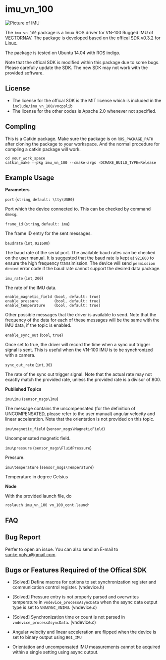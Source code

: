 # imu_vn_100

![Picture of IMU](http://www.vectornav.com/images/default-source/products/vn-100-rugged.png?sfvrsn=2)

The `imu_vn_100` package is a linux ROS driver for VN-100 Rugged IMU of [VECTORNAV](http://www.vectornav.com/). The package is developed based on the offical [SDK v0.3.2](http://www.vectornav.com/support/downloads) for Linux.

The package is tested on Ubuntu 14.04 with ROS indigo.

Note that the offical SDK is modified within this package due to some bugs. Please carefully update the SDK. The new SDK may not work with the provided software.

## License
* The license for the offical SDK is the MIT license which is included in the `include/imu_vn_100/vncpplib`
* The license for the other codes is Apache 2.0 whenever not specified.

## Compling
This is a Catkin package. Make sure the package is on `ROS_PACKAGE_PATH` after cloning the package to your workspace. And the normal procedure for compling a catkin package will work.

```
cd your_work_space
catkin_make --pkg imu_vn_100 --cmake-args -DCMAKE_BUILD_TYPE=Release
```

## Example Usage

**Parameters**

`port` (`string`, `default: \tty\USB0`)

Port which the device connected to. This can be checked by command `dmesg`.

`frame_id` (`string`, `default: imu`)

The frame ID entry for the sent messages.

`baudrate` (`int`, `921600`)

The baud rate of the serial port. The available baud rates can be checked on the user manual. It is suggested that the baud rate is kept at `921600` to ensure the high frequency transimission. The device will send `permission denied` error code if the baud rate cannot support the desired data package.

`imu_rate` (`int`, `200`)

The rate of the IMU data.

```
enable_magnetic_field (bool, default: true)
enable_pressure       (bool, default: true)
enable_temperature    (bool, default: true)
```

Other possible messages that the driver is available to send. Note that the frequency of the data for each of these messages will be the same with the IMU data, if the topic is enabled.

`enable_sync_out` (`bool`, `true`)

Once set to true, the driver will record the time when a sync out trigger signal is sent. This is useful when the VN-100 IMU is to be synchronized with a camera.

`sync_out_rate` (`int`, `30`)

The rate of the sync out trigger signal. Note that the actual rate may not exactly match the provided rate, unless the provided rate is a divisor of 800.

**Published Topics**

`imu\imu` (`sensor_msgs\Imu`)

The message contains the uncompensated (for the definition of UNCOMPENSATED, please refer to the user manual) angular velocity and linear acceleration. Note that the orientation is not provided on this topic.

`imu\magnetic_field` (`sensor_msgs\MagneticField`)

Uncompensated magnetic field.

`imu\pressure` (`sensor_msgs\FluidPressure`)

Pressure.

`imu\temperature` (`sensor_msgs\Temperature`)

Temperature in degree Celsius

**Node**

With the provided launch file, do

```
roslauch imu_vn_100 vn_100_cont.launch
```

## FAQ

## Bug Report

Perfer to open an issue. You can also send an E-mail to sunke.polyu@gmail.com.

## Bugs or Features Required of the Offical SDK

* [Solved] Define macros for options to set synchronization register and communication control register. (vndevice.h)

* [Solved] Pressure entry is not properly parsed and overwrites temperature in `vndevice_processAsyncData` when the async data output type is set to `VNASYNC_VNIMU`. (vndevice.c)

* [Solved] Synchronization time or count is not parsed in `vndevice_processAsyncData`. (vndevice.c)

* Angular velocity and linear acceleration are flipped when the device is set to binary output using `BG1_IMU`

* Orientation and uncompensated IMU measurements cannot be acquired within a single setting using async output.

